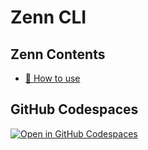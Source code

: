 # Zenn CLI

## Zenn Contents

- [📘 How to use](https://zenn.dev/zenn/articles/zenn-cli-guide)

## GitHub Codespaces

[![Open in GitHub Codespaces](https://github.com/codespaces/badge.svg)](https://codespaces.new/akigameboy/haretokidoki_zn)
